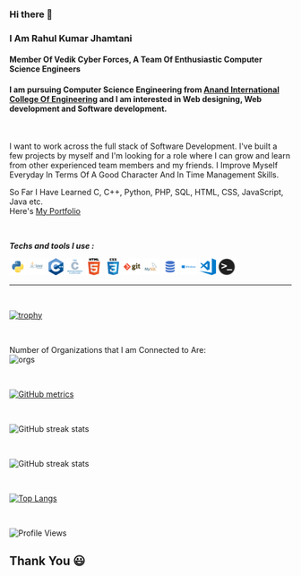### Hi there 👋

### I Am Rahul Kumar Jhamtani

#### Member Of Vedik Cyber Forces, A Team Of Enthusiastic Computer Science Engineers 
#### I am pursuing Computer Science Engineering from <a href="https://anandice.ac.in">Anand International College Of Engineering</a> and I am interested in Web designing, Web development and Software development.

<br>

I want to work across the full stack of Software Development. I've built a few projects by myself and I'm looking for a role where I can grow and learn from other experienced team members and my friends.
I Improve Myself Everyday In Terms Of A Good Character And In Time Management Skills.
<br>

So Far I Have Learned C, C++, Python, PHP, SQL, HTML, CSS, JavaScript, Java etc.
<br>
Here's <a href="https://rahulkumarjhamtani.github.io/">My Portfolio</a>

<br>

***Techs and tools I use :***

<code><img height="30" src="https://raw.githubusercontent.com/github/explore/80688e429a7d4ef2fca1e82350fe8e3517d3494d/topics/python/python.png"></code>
<code><img height="30" src="https://raw.githubusercontent.com/github/explore/80688e429a7d4ef2fca1e82350fe8e3517d3494d/topics/java/java.png"></code>
<code><img height="30" src="https://raw.githubusercontent.com/github/explore/80688e429a7d4ef2fca1e82350fe8e3517d3494d/topics/cpp/cpp.png"></code>
<code><img height="30" src="https://raw.githubusercontent.com/github/explore/80688e429a7d4ef2fca1e82350fe8e3517d3494d/topics/c/c.png"></code>
<code><img height="30" src="https://raw.githubusercontent.com/github/explore/80688e429a7d4ef2fca1e82350fe8e3517d3494d/topics/html/html.png"></code>
<code><img height="30" src="https://raw.githubusercontent.com/github/explore/80688e429a7d4ef2fca1e82350fe8e3517d3494d/topics/css/css.png"></code>
<code><img height="30" src="https://raw.githubusercontent.com/github/explore/80688e429a7d4ef2fca1e82350fe8e3517d3494d/topics/git/git.png"></code>
<code><img height="30" src="https://raw.githubusercontent.com/github/explore/80688e429a7d4ef2fca1e82350fe8e3517d3494d/topics/mysql/mysql.png"></code>
<code><img height="30" src="https://raw.githubusercontent.com/github/explore/80688e429a7d4ef2fca1e82350fe8e3517d3494d/topics/sql/sql.png"></code>
<code><img height="30" src="https://raw.githubusercontent.com/github/explore/80688e429a7d4ef2fca1e82350fe8e3517d3494d/topics/windows/windows.png"></code>
<code><img height="30" src="https://raw.githubusercontent.com/github/explore/80688e429a7d4ef2fca1e82350fe8e3517d3494d/topics/visual-studio-code/visual-studio-code.png"></code>
<code><img height="30" src="https://raw.githubusercontent.com/github/explore/80688e429a7d4ef2fca1e82350fe8e3517d3494d/topics/terminal/terminal.png"></code>

<hr>

<br>

[![trophy](https://github-profile-trophy.vercel.app/?username=rahulkumarjhamtani)](https://github.com/ryo-ma/github-profile-trophy)

<br>

Number of Organizations that I am Connected to Are: 
<br>
![orgs](https://orgstats-dtiqy7m68-himanshurajora.vercel.app/?username=rahulkumarjhamtani)

<br>

[![GitHub metrics](https://metrics.lecoq.io/rahulkumarjhamtani)](https://metrics.lecoq.io/rahulkumarjhamtani)  

<br>

![GitHub streak stats](https://github-readme-stats.vercel.app/api?username=rahulkumarjhamtani&show_icons=true&theme=radical)

<br>

![GitHub streak stats](https://github-readme-streak-stats.herokuapp.com/?user=rahulkumarjhamtani)  

<br>

[![Top Langs](https://github-readme-stats.vercel.app/api/top-langs/?username=rahulkumarjhamtani&layout=compact&langs_count=10)](https://github.com/rahulkumarjhamtani/rahulkumarjhamtani)

<br>

![Profile Views](https://komarev.com/ghpvc/?username=rahulkumarjhamtani&color=blue)


<h2>Thank You 😃 </h2> 
